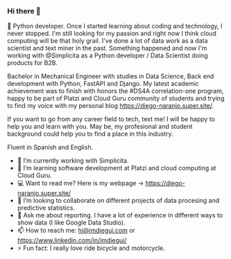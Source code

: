 ### Hi there 👋

🐍 Python developer. Once I started learning about coding and technology, I never stopped. I'm still looking for my passion and right now I think cloud computing will be that holy grail. I've done a lot of data work as a data scientist and text miner in the past. Something happened and now I'm working with @Simplicita as a Python developer / Data Scientist doing products for B2B.

Bachelor in Mechanical Engineer with studies in Data Science, Back end development with Python, FastAPI and Django. My latest academic achievement was to finish with honors the #DS4A correlation-one program, happy to be part of Platzi and Cloud Guru community of students and trying to find my voice with my personal blog https://diego-naranjo.super.site/. 

If you want to go from any career field to tech, text me! I will be happy to help you and learn with you. May be, my profesional and student background could help you to find a place in this industry.

Fluent in Spanish and English.

- 🔭 I’m currently working with Simplicita.
- 🌱 I’m learning software development at Platzi and cloud computing at Cloud Guru.
- 💻 Want to read me? Here is my webpage -> https://diego-naranjo.super.site/
- 👯 I’m looking to collaborate on different projects of data procesing and predictive statistics.
- 💬 Ask me about reporting. I have a lot of experience in different ways to show data (I like Google Data Studio).
- 📫 How to reach me: hi@imdiegui.com or https://www.linkedin.com/in/imdiegui/
- ⚡ Fun fact: I really love ride bicycle and motorcycle.

